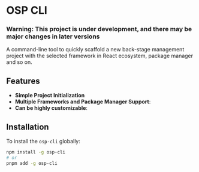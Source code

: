 # OSP CLI

### Warning: This project is under development, and there may be major changes in later versions

A command-line tool to quickly scaffold a new back-stage management project
 with the selected framework in React ecosystem, package manager and so on.

## Features

- **Simple Project Initialization**
- **Multiple Frameworks and Package Manager Support**:
- **Can be highly customizable**:

## Installation

To install the `osp-cli` globally:

```bash
npm install -g osp-cli
# or
pnpm add -g osp-cli